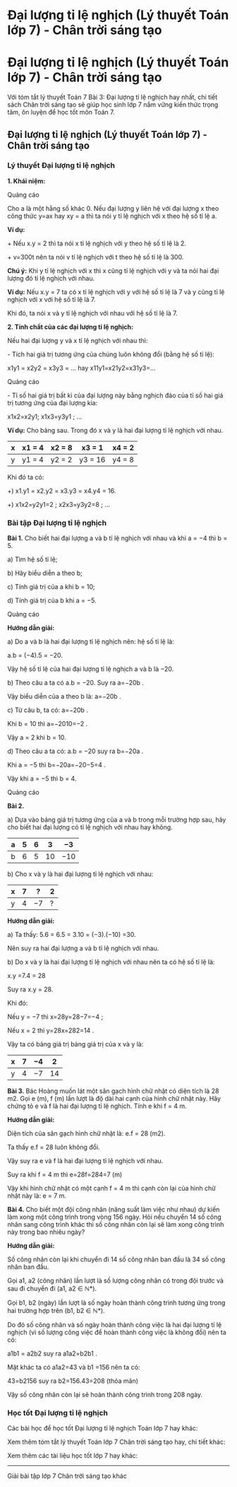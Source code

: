 # Đại lượng tỉ lệ nghịch (Lý thuyết Toán lớp 7) - Chân trời sáng tạo

# Đại lượng tỉ lệ nghịch (Lý thuyết Toán lớp 7) - Chân trời sáng tạo

Với tóm tắt lý thuyết Toán 7 Bài 3: Đại lượng tỉ lệ nghịch hay nhất, chi tiết sách Chân trời sáng tạo sẽ giúp học sinh lớp 7 nắm vững kiến thức trọng tâm, ôn luyện để học tốt môn Toán 7.

## Đại lượng tỉ lệ nghịch (Lý thuyết Toán lớp 7) - Chân trời sáng tạo

### **Lý thuyết Đại lượng tỉ lệ nghịch**

**1\. Khái niệm:**

Quảng cáo

Cho a là một hằng số khác 0. Nếu đại lượng y liên hệ với đại lượng x theo công thức y=ax hay xy = a thì ta nói y tỉ lệ nghịch với x theo hệ số tỉ lệ a.

**Ví dụ:**

\+ Nếu x.y = 2 thì ta nói x tỉ lệ nghịch với y theo hệ số tỉ lệ là 2.

\+ v=300t nên ta nói v tỉ lệ nghịch với t theo hệ số tỉ lệ là 300.

**Chú ý:** Khi y tỉ lệ nghịch với x thì x cũng tỉ lệ nghịch với y và ta nói hai đại lượng đó tỉ lệ nghịch với nhau.

**Ví dụ:** Nếu x.y = 7 ta có x tỉ lệ nghịch với y với hệ số tỉ lệ là 7 và y cũng tỉ lệ nghịch với x với hệ số tỉ lệ là 7. 

Khi đó, ta nói x và y tỉ lệ nghịch với nhau với hệ số tỉ lệ là 7.

**2\. Tính chất của các đại lượng tỉ lệ nghịch:**

Nếu hai đại lượng y và x tỉ lệ nghịch với nhau thì:

\- Tích hai giá trị tương ứng của chúng luôn không đổi (bằng hệ số tỉ lệ):

x1y1 = x2y2 = x3y3 = … hay x11y1=x21y2=x31y3=...

Quảng cáo

\- Tỉ số hai giá trị bất kì của đại lượng này bằng nghịch đảo của tỉ số hai giá trị tương ứng của đại lượng kia:

x1x2=x2y1; x1x3=y3y1 ; …

**Ví dụ:** Cho bảng sau. Trong đó x và y là hai đại lượng tỉ lệ nghịch với nhau.

x | x1 = 4 | x2 = 8 | x3 = 1 | x4 = 2  
---|---|---|---|---  
y | y1 = 4 | y2 = 2 | y3 = 16 | y4 = 8  
  
Khi đó ta có:

+) x1.y1 = x2.y2 = x3.y3 = x4.y4 = 16.

+) x1x2=y2y1=2 ; x2x3=y3y2=8 ; …

### **Bài tập Đại lượng tỉ lệ nghịch**

**Bài 1.** Cho biết hai đại lượng a và b tỉ lệ nghịch với nhau và khi a = −4 thì b = 5.

a) Tìm hệ số tỉ lệ;

b) Hãy biểu diễn a theo b;

c) Tính giá trị của a khi b = 10;

d) Tính giá trị của b khi a = −5.

Quảng cáo

**Hướng dẫn giải:**

a) Do a và b là hai đại lượng tỉ lệ nghịch nên: hệ số tỉ lệ là:

a.b = (−4).5 = −20.

Vậy hệ số tỉ lệ của hai đại lượng tỉ lệ nghịch a và b là −20.

b) Theo câu a ta có a.b = −20. Suy ra a=−20b . 

Vậy biểu diễn của a theo b là: a=−20b .

c) Từ câu b, ta có: a=−20b .

Khi b = 10 thì a=−2010=−2 .

Vậy a = 2 khi b = 10.

d) Theo câu a ta có: a.b = −20 suy ra b=−20a .

Khi a = −5 thì b=−20a=−20−5=4 .

Vậy khi a = −5 thì b = 4.

Quảng cáo

**Bài 2.**

a) Dựa vào bảng giá trị tương ứng của a và b trong mỗi trường hợp sau, hãy cho biết hai đại lượng có tỉ lệ nghịch với nhau hay không.

a | 5 | 6 | 3 | −3  
---|---|---|---|---  
b | 6 | 5 | 10 | −10  
  
b) Cho x và y là hai đại lượng tỉ lệ nghịch với nhau:

x | 7 | ? | 2  
---|---|---|---  
y | 4 | −7 | ?  
  
**Hướng dẫn giải:**

a) Ta thấy: 5.6 = 6.5 = 3.10 = (−3).(−10) =30.

Nên suy ra hai đại lượng a và b tỉ lệ nghịch với nhau.

b) Do x và y là hai đại lượng tỉ lệ nghịch với nhau nên ta có hệ số tỉ lệ là:

x.y =7.4 = 28

Suy ra x.y = 28.

Khi đó:

Nếu y = −7 thì x=28y=28−7=−4 ;

Nếu x = 2 thì y=28x=282=14 .

Vậy ta có bảng giá trị bảng giá trị của x và y là:

x | 7 | −4 | 2  
---|---|---|---  
y | 4 | −7 | 14  
  
**Bài 3.** Bác Hoàng muốn lát một sân gạch hình chữ nhật có diện tích là 28 m2. Gọi e (m), f (m) lần lượt là độ dài hai cạnh của hình chữ nhật này. Hãy chứng tỏ e và f là hai đại lượng tỉ lệ nghịch. Tính e khi f = 4 m.

**Hướng dẫn giải:**

Diện tích của sân gạch hình chữ nhật là: e.f = 28 (m2).

Ta thấy e.f = 28 luôn không đổi.

Vậy suy ra e và f là hai đại lượng tỉ lệ nghịch với nhau.

Suy ra khi f = 4 m thì e=28f=284=7 (m)

Vậy khi hình chữ nhật có một cạnh f = 4 m thì cạnh còn lại của hình chữ nhật này là: e = 7 m.

**Bài 4.** Cho biết một đội công nhân (năng suất làm việc như nhau) dự kiến làm xong một công trình trong vòng 156 ngày. Hỏi nếu chuyển 14 số công nhân sang công trình khác thì số công nhân còn lại sẽ làm xong công trình này trong bao nhiêu ngày?

**Hướng dẫn giải:**

Số công nhân còn lại khi chuyển đi 14 số công nhân ban đầu là 34 số công nhân ban đầu.

Gọi a1, a2 (công nhân) lần lượt là số lượng công nhân có trong đội trước và sau đi chuyển đi (a1, a2 ∈ ℕ*).

Gọi b1, b2 (ngày) lần lượt là số ngày hoàn thành công trình tương ứng trong hai trường hợp trên (b1, b2 ∈ ℕ*).

Do đó số công nhân và số ngày hoàn thành công việc là hai đại lượng tỉ lệ nghịch (vì số lượng công việc để hoàn thành công việc là không đổi) nên ta có:

a1b1 = a2b2 suy ra a1a2=b2b1 .

Mặt khác ta có a1a2=43 và b1 =156 nên ta có:

43=b2156 suy ra b2=156.43=208 (thỏa mãn)

Vậy số công nhân còn lại sẽ hoàn thành công trình trong 208 ngày.

### **Học tốt Đại lượng tỉ lệ nghịch**

Các bài học để học tốt Đại lượng tỉ lệ nghịch Toán lớp 7 hay khác:

Xem thêm tóm tắt lý thuyết Toán lớp 7 Chân trời sáng tạo hay, chi tiết khác:

Xem thêm các tài liệu học tốt lớp 7 hay khác:

* * *

Giải bài tập lớp 7 Chân trời sáng tạo khác
